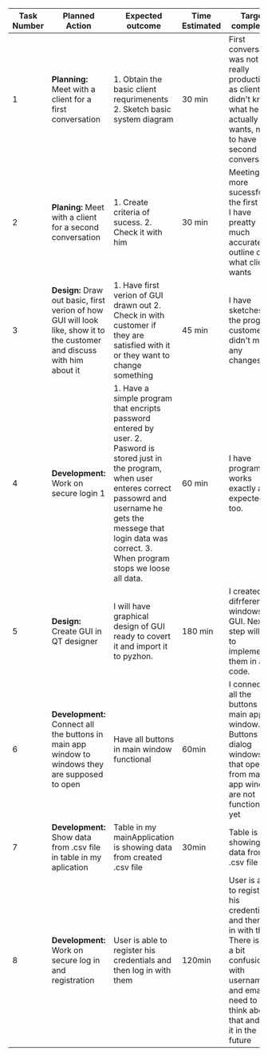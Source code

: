 | Task Number | Planned Action | Expected outcome | Time Estimated | Target completion | Criteria |
|-------------|----------------|------------------|----------------|-------------------|----------|
| 1 | **Planning:** Meet with a client for a first conversation | 1. Obtain the basic client requrimenents 2. Sketch basic system diagram | 30 min | First conversaion was not really productive as client didn't know what he actually wants, need to have second conversation | A|
| 2 | **Planing:** Meet with a client for a second conversation | 1. Create criteria of sucess. 2. Check it with him | 30 min | Meeting was more sucessful as the first one. I have preatty much accurate outline on what client wants | A|
| 3 | **Design:** Draw out basic, first verion of how GUI will look like, show it to the customer and discuss with him about it | 1. Have first verion of GUI drawn out 2. Check in with customer if they are satisfied with it or they want to change something | 45 min | I have sketches of the program, customer didn't made any changes. | B | 
| 4 | **Development:** Work on secure login 1 | 1. Have a simple program that encripts password entered by user. 2. Pasword is stored just in the program, when user enteres correct passowrd and username he  gets the messege that login data was correct. 3. When program stops we loose all data. | 60 min | I have program that works exactly as I expected it too. | C |
| 5 | **Design:** Create GUI in QT designer | I will have graphical design of GUI ready to covert it and import it to pyzhon. | 180 min| I created 7 difrferend windows of GUI. Next step will be to implement them in a code. | B |
| 6 | **Development:** Connect all the buttons in main app window to windows they are supposed to open | Have all buttons in main window functional | 60min | I connected all the buttons in main app window. Buttons in dialog windows that open from main app window are not functional yet | C |
| 7 | **Development:** Show data from .csv file in table in my aplication | Table in my mainApplication is showing data from created .csv file | 30min | Table is showing data from .csv file | C |
| 8 | **Development:** Work on secure log in and registration | User is able to register his credentials and then log in with them | 120min | User is able to register his credentials and then log in with them. There is just a bit confusion with usernames and emails, I need to think about that and fix it in the future | C |
